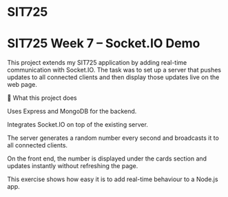 # SIT725

# SIT725 Week 7 – Socket.IO Demo

This project extends my SIT725 application by adding real-time communication with Socket.IO. The task was to set up a server that pushes updates to all connected clients and then display those updates live on the web page.

🎯 What this project does

Uses Express and MongoDB for the backend.

Integrates Socket.IO on top of the existing server.

The server generates a random number every second and broadcasts it to all connected clients.

On the front end, the number is displayed under the cards section and updates instantly without refreshing the page.

This exercise shows how easy it is to add real-time behaviour to a Node.js app.
